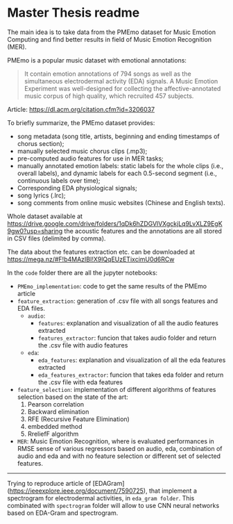 # Master Thesis readme

The main idea is to take data from the PMEmo dataset for Music Emotion Computing and find better results in field of Music Emotion Recognition (MER).

PMEmo is a popular music dataset with emotional annotations: 

> It contain emotion annotations of 794 songs as well as the simultaneous electrodermal activity (EDA) signals. A Music Emotion Experiment was well-designed for collecting the affective-annotated music corpus of high quality, which recruited 457 subjects.  

Article: https://dl.acm.org/citation.cfm?id=3206037

To briefly summarize, the PMEmo dataset provides:

* song metadata (song title, artists, beginning and ending timestamps of chorus section);
* manually selected music chorus clips (.mp3);
* pre-computed audio features for use in MER tasks;
* manually annotated emotion labels: static labels for the whole clips (i.e., overall labels), and dynamic labels for each 0.5-second segment (i.e., continuous labels over time);
* Corresponding EDA physiological signals;
* song lyrics (.lrc);
* song comments from online music websites (Chinese and English texts).

Whole dataset available at https://drive.google.com/drive/folders/1qDk6hZDGVlVXgckjLq9LvXLZ9EgK9gw0?usp=sharing
the acoustic features and the annotations are all stored in CSV files
(delimited by comma).

The data about the features extraction etc. can be downloaded at https://mega.nz/#F!b4MAzIBI!X9lQqEUzETixcimU0d6RCw

In the `code` folder there are all the jupyter notebooks:
* `PMEmo_implementation`: code to get the same results of the PMEmo article
* `feature_extraction`: generation of .csv file with all songs features and EDA files.
  * `audio`:
    * `features`: explanation and visualization of all the audio features extracted
    * `features_extractor`: funcion that takes audio folder and return the .csv file with audio features
  * `eda`:
    * `eda_features`: explanation and visualization of all the eda features extracted
    * `eda_features_extractor`: funcion that takes eda folder and return the .csv file with eda features
* `feature_selection`: implementation of different algorithms of features selection based on the state of the art:
  1. Pearson correlation
  2. Backward elimination
  3. RFE (Recursive Feature Elimination)
  4. embedded method
  5. RreliefF algorithm
* `MER`: Music Emotion Recognition, where is evaluated performances in RMSE sense of various regressors based on audio, eda, combination of audio and eda and with no feature selection or different set of selected features.

---

Trying to reproduce article of [EDAGram] (https://ieeexplore.ieee.org/document/7590725), that implement a spectrogram for electrodermal activities, in `eda_gram folder`. This combinated with `spectrogram` folder will allow to use CNN neural networks based on EDA-Gram and spectrogram.



